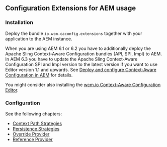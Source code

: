 ## Configuration Extensions for AEM usage

### Installation

Deploy the bundle `io.wcm.caconfig.extensions` together with your application to the AEM instance.

When you are using AEM 6.1 or 6.2 you have to additionally deploy the Apache Sling Context-Aware Configuration bundles (API, SPI, Impl) to AEM. In AEM 6.3 you have to update the Apache Sling Context-Aware Configuration SPI and Impl version to the latest version if you want to use Editor version 1.1 and upwards. See [Deploy and configure Context-Aware Configuration in AEM][deploy-configure-caconfig-in-aem] for details.

You might consider also installing the [wcm.io Context-Aware Configuration Editor][wcmio-caconfig-editor].


### Configuration

See the following chapters:

* [Context Path Strategies][context-path-strategies]
* [Persistence Strategies][persistence-strategies]
* [Override Provider][override-providers]
* [Reference Provider][reference-provider]


[deploy-configure-caconfig-in-aem]: https://wcm.io/caconfig/deploy-configure-caconfig-in-aem.html
[wcmio-caconfig-editor]: https://wcm.io/caconfig/editor/
[context-path-strategies]: context-path-strategies.html
[persistence-strategies]: persistence-strategies.html
[override-providers]: override-providers.html
[reference-provider]: reference-provider.html
